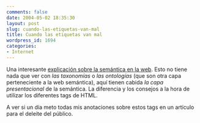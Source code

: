 ```yaml
---
comments: false
date: 2004-05-02 18:35:30
layout: post
slug: cuando-las-etiquetas-van-mal
title: Cuando las etiquetas van mal
wordpress_id: 1694
categories:
- Internet
---
```


Una interesante [explicación sobre la semántica en la web](http://mpt.net.nz/archive/2004/05/02/b-and-i). Esto no tiene nada que ver con _las taxonomías_ o _las ontologías_ (que son otra capa perteneciente a la web semántica), aquí tienen cabida _la capa presentacional_ de la semántica. La diferencia y los consejos a la hora de utilizar los diferentes tags de HTML.





A ver si un día meto todas mis anotaciones sobre estos tags en un artículo para el deleite del público.




 
